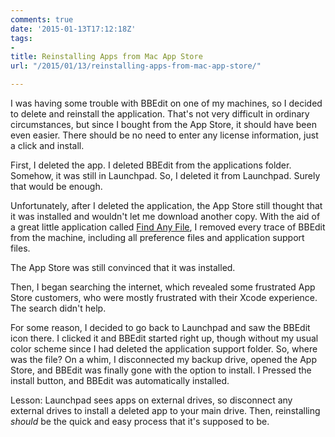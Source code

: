 ```yaml
---
comments: true
date: '2015-01-13T17:12:18Z'
tags:
- 
title: Reinstalling Apps from Mac App Store
url: "/2015/01/13/reinstalling-apps-from-mac-app-store/"

---
```

I was having some trouble with BBEdit on one of my machines, so I decided to delete and reinstall the application. That's not very difficult in ordinary circumstances, but since I bought from the App Store, it should have been even easier. There should be no need to enter any license information, just a click and install.

First, I deleted the app. I deleted BBEdit from the applications folder. Somehow, it was still in Launchpad. So, I deleted it from Launchpad. Surely that would be enough.

Unfortunately, after I deleted the application, the App Store still thought that it was installed and wouldn't let me download another copy. With the aid of a great little application called [Find Any File](http://apps.tempel.org/FindAnyFile/), I removed every trace of BBEdit from the machine, including all preference files and application support files.

The App Store was still convinced that it was installed.

Then, I began searching the internet, which revealed some frustrated App Store customers, who were mostly frustrated with their Xcode experience. The search didn't help.

For some reason, I decided to go back to Launchpad and saw the BBEdit icon there. I clicked it and BBEdit started right up, though without my usual color scheme since I had deleted the application support folder. So, where was the file? On a whim, I disconnected my backup drive, opened the App Store, and BBEdit was finally gone with the option to install. I Pressed the install button, and BBEdit was automatically installed.

Lesson: Launchpad sees apps on external drives, so disconnect any external drives to install a deleted app to your main drive. Then, reinstalling *should* be the quick and easy process that it's supposed to be.
